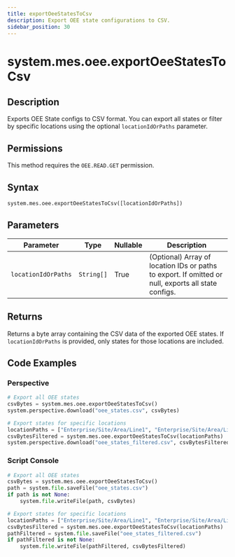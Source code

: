 ```yaml
---
title: exportOeeStatesToCsv
description: Export OEE state configurations to CSV.
sidebar_position: 30
---
```


# system.mes.oee.exportOeeStatesToCsv

## Description

Exports OEE State configs to CSV format. You can export all states or filter by specific locations using the optional `locationIdOrPaths` parameter.

## Permissions

This method requires the `OEE.READ.GET` permission.

## Syntax

```python
system.mes.oee.exportOeeStatesToCsv([locationIdOrPaths])
```

## Parameters

| Parameter           | Type       | Nullable | Description                                                                                         |
| ------------------- | ---------- | -------- | --------------------------------------------------------------------------------------------------- |
| `locationIdOrPaths` | `String[]` | True     | (Optional) Array of location IDs or paths to export. If omitted or null, exports all state configs. |

## Returns

Returns a byte array containing the CSV data of the exported OEE states. If `locationIdOrPaths` is provided, only states for those locations are included.

## Code Examples

### Perspective

```python
# Export all OEE states
csvBytes = system.mes.oee.exportOeeStatesToCsv()
system.perspective.download("oee_states.csv", csvBytes)

# Export states for specific locations
locationPaths = ["Enterprise/Site/Area/Line1", "Enterprise/Site/Area/Line2"]
csvBytesFiltered = system.mes.oee.exportOeeStatesToCsv(locationPaths)
system.perspective.download("oee_states_filtered.csv", csvBytesFiltered)
```

### Script Console

```python
# Export all OEE states
csvBytes = system.mes.oee.exportOeeStatesToCsv()
path = system.file.saveFile("oee_states.csv")
if path is not None:
    system.file.writeFile(path, csvBytes)

# Export states for specific locations
locationPaths = ["Enterprise/Site/Area/Line1", "Enterprise/Site/Area/Line2"]
csvBytesFiltered = system.mes.oee.exportOeeStatesToCsv(locationPaths)
pathFiltered = system.file.saveFile("oee_states_filtered.csv")
if pathFiltered is not None:
    system.file.writeFile(pathFiltered, csvBytesFiltered)
```
